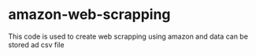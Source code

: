 # amazon-web-scrapping
This code is used to create web scrapping using amazon and data can be stored ad csv file
